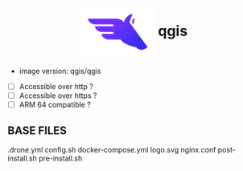 <h1 align="center">
  <picture>
    <img align="center" alt="Pegaz" src="./logo.svg" height="100">
  </picture>
  qgis
</h1>

- image version: qgis/qgis
- [ ] Accessible over http ?
- [ ] Accessible over https ?
- [ ] ARM 64 compatible ?

## BASE FILES

.drone.yml config.sh docker-compose.yml logo.svg nginx.conf post-install.sh pre-install.sh